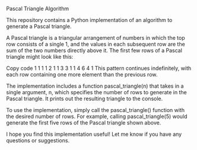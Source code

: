 Pascal Triangle Algorithm

This repository contains a Python implementation of an algorithm to generate a Pascal triangle.

A Pascal triangle is a triangular arrangement of numbers in which the top row consists of a single 1, and the values in each subsequent row are the sum of the two numbers directly above it. The first few rows of a Pascal triangle might look like this:

Copy code 1 1 1 1 2 1 1 3 3 1 1 4 6 4 1 This pattern continues indefinitely, with each row containing one more element than the previous row.

The implementation includes a function pascal_triangle(n) that takes in a single argument, n, which specifies the number of rows to generate in the Pascal triangle. It prints out the resulting triangle to the console.

To use the implementation, simply call the pascal_triangle() function with the desired number of rows. For example, calling pascal_triangle(5) would generate the first five rows of the Pascal triangle shown above.

I hope you find this implementation useful! Let me know if you have any questions or suggestions.
